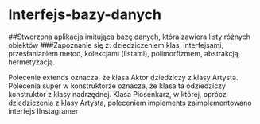 # Interfejs-bazy-danych
##Stworzona aplikacja imitująca bazę danych, która zawiera listy różnych obiektów
###Zapoznanie się z: dziedziczeniem klas, interfejsami, przesłanianiem metod, kolekcjami (listami), polimorfizmem, abstrakcją, hermetyzacją.

Polecenie extends oznacza, że klasa Aktor dziedziczy z klasy Artysta.
Polecenia super w konstruktorze oznacza, że klasa ta odziedziczy konstruktor z klasy nadrzędnej.
Klasa Piosenkarz, w której, oprócz dziedziczenia z klasy Artysta, poleceniem implements zaimplementowano interfejs IInstagramer

